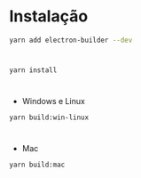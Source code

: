 # Instalação

```bash
yarn add electron-builder --dev
```
#
```bash
yarn install
```
#
- Windows e Linux
```bash
yarn build:win-linux
```
#
- Mac
```bash
yarn build:mac
```
